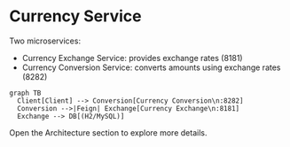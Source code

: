 # Currency Service

Two microservices:

- Currency Exchange Service: provides exchange rates (8181)
- Currency Conversion Service: converts amounts using exchange rates (8282)

```mermaid
graph TB
  Client[Client] --> Conversion[Currency Conversion\n:8282]
  Conversion -->|Feign| Exchange[Currency Exchange\n:8181]
  Exchange --> DB[(H2/MySQL)]
```

Open the Architecture section to explore more details.
